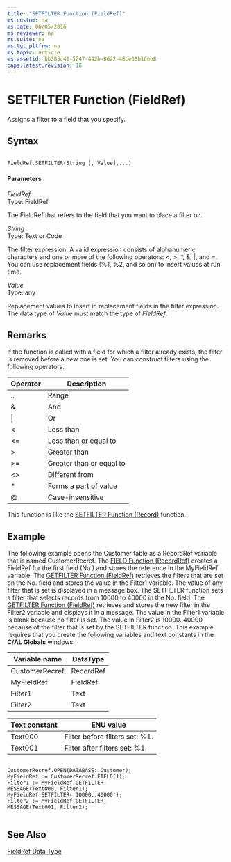```yaml
---
title: "SETFILTER Function (FieldRef)"
ms.custom: na
ms.date: 06/05/2016
ms.reviewer: na
ms.suite: na
ms.tgt_pltfrm: na
ms.topic: article
ms.assetid: bb385c41-5247-442b-8d22-48ce09b16ee8
caps.latest.revision: 18
---
```

# SETFILTER Function (FieldRef)
Assigns a filter to a field that you specify.  
  
## Syntax  
  
```  
  
FieldRef.SETFILTER(String [, Value],...)  
```  
  
#### Parameters  
 *FieldRef*  
 Type: FieldRef  
  
 The FieldRef that refers to the field that you want to place a filter on.  
  
 *String*  
 Type: Text or Code  
  
 The filter expression. A valid expression consists of alphanumeric characters and one or more of the following operators: \<, \>, \*, &, &#124;, and \=. You can use replacement fields \(%1, %2, and so on\) to insert values at run time.  
  
 *Value*  
 Type: any  
  
 Replacement values to insert in replacement fields in the filter expression. The data type of *Value* must match the type of *FieldRef*.  
  
## Remarks  
 If the function is called with a field for which a filter already exists, the filter is removed before a new one is set. You can construct filters using the following operators.  
  
|Operator|Description|  
|--------------|-----------------|  
|..|Range|  
|&|And|  
|&#124;|Or|  
|\<|Less than|  
|\<\=|Less than or equal to|  
|\>|Greater than|  
|\>\=|Greater than or equal to|  
|\<\>|Different from|  
|\*|Forms a part of value|  
|@|Case\-insensitive|  
  
 This function is like the [SETFILTER Function \(Record\)](../dynamics-nav/SETFILTER-Function--Record-.md) function.  
  
## Example  
 The following example opens the Customer table as a RecordRef variable that is named CustomerRecref. The [FIELD Function \(RecordRef\)](../dynamics-nav/FIELD-Function--RecordRef-.md) creates a FieldRef for the first field \(No.\) and stores the reference in the MyFieldRef variable. The [GETFILTER Function \(FieldRef\)](../dynamics-nav/GETFILTER-Function--FieldRef-.md) retrieves the filters that are set on the No. field and stores the value in the Filter1 variable. The value of any filter that is set is displayed in a message box. The SETFILTER function sets a filter that selects records from 10000 to 40000 in the No. field. The [GETFILTER Function \(FieldRef\)](../dynamics-nav/GETFILTER-Function--FieldRef-.md) retrieves and stores the new filter in the Filter2 variable and displays it in a message. The value in the Filter1 variable is blank because no filter is set. The value in Filter2 is 10000..40000 because of the filter that is set by the SETFILTER function. This example requires that you create the following variables and text constants in the **C\/AL Globals** windows.  
  
|Variable name|DataType|  
|-------------------|--------------|  
|CustomerRecref|RecordRef|  
|MyFieldRef|FieldRef|  
|Filter1|Text|  
|Filter2|Text|  
  
|Text constant|ENU value|  
|-------------------|---------------|  
|Text000|Filter before filters set: %1.|  
|Text001|Filter after filters set: %1.|  
  
```  
  
CustomerRecref.OPEN(DATABASE::Customer);  
MyFieldRef := CustomerRecref.FIELD(1);  
Filter1 := MyFieldRef.GETFILTER;  
MESSAGE(Text000, Filter1);  
MyFieldRef.SETFILTER('10000..40000');  
Filter2 := MyFieldRef.GETFILTER;  
MESSAGE(Text001, Filter2);  
  
```  
  
## See Also  
 [FieldRef Data Type](../dynamics-nav/FieldRef-Data-Type.md)